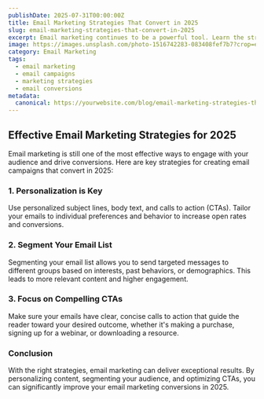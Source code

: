 ```yaml
---
publishDate: 2025-07-31T00:00:00Z
title: Email Marketing Strategies That Convert in 2025
slug: email-marketing-strategies-that-convert-in-2025
excerpt: Email marketing continues to be a powerful tool. Learn the strategies to create email campaigns that drive conversions and sales in 2025.
image: https://images.unsplash.com/photo-1516742283-083408fef7b7?crop=entropy&cs=tinysrgb&fit=max&ixid=MnwzNjQzOXwwfDF8c2VhcmNofDkwfHxiYXNlZCBpbi1lbWFpbCUyMG1hcmtldGluZ3xlbnwwfHx8fDE2NzYzNzYzODI&ixlib=rb-1.2.1&q=80&w=1080
category: Email Marketing
tags:
  - email marketing
  - email campaigns
  - marketing strategies
  - email conversions
metadata:
  canonical: https://yourwebsite.com/blog/email-marketing-strategies-that-convert-in-2025
---
```


## Effective Email Marketing Strategies for 2025

Email marketing is still one of the most effective ways to engage with your audience and drive conversions. Here are key strategies for creating email campaigns that convert in 2025:

### 1. **Personalization is Key**
Use personalized subject lines, body text, and calls to action (CTAs). Tailor your emails to individual preferences and behavior to increase open rates and conversions.

### 2. **Segment Your Email List**
Segmenting your email list allows you to send targeted messages to different groups based on interests, past behaviors, or demographics. This leads to more relevant content and higher engagement.

### 3. **Focus on Compelling CTAs**
Make sure your emails have clear, concise calls to action that guide the reader toward your desired outcome, whether it's making a purchase, signing up for a webinar, or downloading a resource.

### Conclusion
With the right strategies, email marketing can deliver exceptional results. By personalizing content, segmenting your audience, and optimizing CTAs, you can significantly improve your email marketing conversions in 2025.
